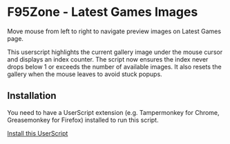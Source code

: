 # F95Zone - Latest Games Images
Move mouse from left to right to navigate preview images on Latest Games page.

This userscript highlights the current gallery image under the mouse cursor and
displays an index counter. The script now ensures the index never drops below
1 or exceeds the number of available images. It also resets the gallery when
the mouse leaves to avoid stuck popups.


## Installation
You need to have a UserScript extension (e.g. Tampermonkey for Chrome, Greasemonkey for Firefox) installed to run this script.

[Install this UserScript](https://github.com/LenAnderson/F95Zone-Latest-Games-Images/raw/main/F95zone-Latest-Games-Images.user.js)
